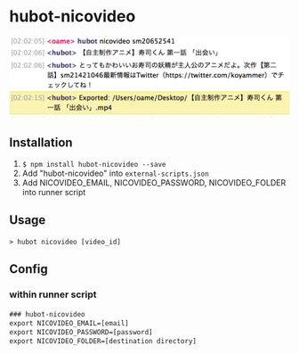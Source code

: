 # hubot-nicovideo

![Usage](screenshots/usage.png)

## Installation
1. `$ npm install hubot-nicovideo --save`
2. Add "hubot-nicovideo" into `external-scripts.json`
3. Add NICOVIDEO_EMAIL, NICOVIDEO_PASSWORD, NICOVIDEO_FOLDER into runner script

## Usage

```
> hubot nicovideo [video_id]
```

## Config
### within runner script

```
### hubot-nicovideo
export NICOVIDEO_EMAIL=[email]
export NICOVIDEO_PASSWORD=[password]
export NICOVIDEO_FOLDER=[destination directory]
```